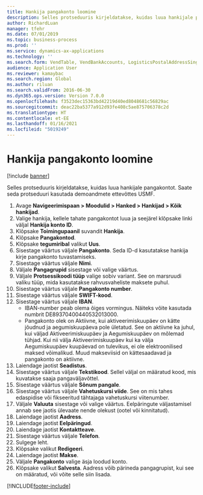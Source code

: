 ```yaml
---
title: Hankija pangakonto loomine
description: Selles protseduuris kirjeldatakse, kuidas luua hankijale pangakontot.
author: RichardLuan
manager: tfehr
ms.date: 07/01/2019
ms.topic: business-process
ms.prod: ''
ms.service: dynamics-ax-applications
ms.technology: ''
ms.search.form: VendTable, VendBankAccounts, LogisticsPostalAddressSingle
audience: Application User
ms.reviewer: kamaybac
ms.search.region: Global
ms.author: riluan
ms.search.validFrom: 2016-06-30
ms.dyn365.ops.version: Version 7.0.0
ms.openlocfilehash: f3523dec15363bd42219d40ed8048681c56829ac
ms.sourcegitcommit: deac22ba5377a912d93fe408c5ae875706378c2d
ms.translationtype: HT
ms.contentlocale: et-EE
ms.lasthandoff: 01/16/2021
ms.locfileid: "5019249"
---
```

# <a name="create-a-vendor-bank-account"></a>Hankija pangakonto loomine

[!include [banner](../../includes/banner.md)]

Selles protseduuris kirjeldatakse, kuidas luua hankijale pangakontot. Saate seda protseduuri kasutada demoandmete ettevõttes USMF.

1. Avage **Navigeerimispaan > Moodulid > Hanked > Hankijad > Kõik hankijad**.
2. Valige hankija, kellele tahate pangakontot luua ja seejärel klõpsake linki väljal **Hankija konto ID**.
3. Klõpsake **Toimingupaanil** suvandit **Hankija**.
4. Klõpsake **Pangakontod**.
5. Klõpsake **tegumiribal** valikut **Uus**.
6. Sisestage väärtus väljale **Pangakonto**. Seda ID-d kasutatakse hankija kirje pangakonto tuvastamiseks.  
7. Sisestage väärtus väljale **Nimi**.
8. Väljale **Pangagrupid** sisestage või valige väärtus.
9. Väljale **Protsessikoodi tüüp** valige sobiv variant. See on marsruudi valiku tüüp, mida kasutatakse rahvusvaheliste maksete puhul.  
10. Sisestage väärtus väljale **Pangakonto number**.
11. Sisestage väärtus väljale **SWIFT-kood**.
12. Sisestage väärtus väljale **IBAN**.
    - IBAN-number peab olema õiges vormingus. Näiteks võite kasutada numbrit DE89370400440532013000.  
    - Pangakonto olek on Aktiivne, kui aktiveerimiskuupäev on kätte jõudnud ja aegumiskuupäeva pole ületatud. See on aktiivne ka juhul, kui väljad Aktiveerimiskuupäev ja Aegumiskuupäev on mõlemad tühjad. Kui nii välja Aktiveerimiskuupäev kui ka välja Aegumiskuupäev kuupäevad on tulevikus, ei ole elektroonilised maksed võimalikud. Muud makseviisid on kättesaadavad ja pangakonto on aktiivne.  
13. Laiendage jaotist **Seadistus**.
14. Sisestage väärtus väljale **Tekstikood**. Sellel väljal on määratud kood, mis kuvatakse saaja pangaväljavõttel.  
15. Sisestage väärtus väljale **Sõnum pangale**.
16. Sisestage väärtus väljale **Vahetuskursi viide**. See on mis tahes edaspidise või fikseeritud tähtajaga vahetuskursi viitenumber.
17. Väljale **Valuuta** sisestage või valige väärtus. Eelpäringute väljastamisel annab see jaotis ülevaate nende olekust (ootel või kinnitatud).  
18. Laiendage jaotist **Aadress**.
19. Laiendage jaotist **Eelpäringud**.
20. Laiendage jaotist **Kontaktteave**.
21. Sisestage väärtus väljale **Telefon**.
22. Sulgege leht.
23. Klõpsake valikut **Redigeeri**.
24. Laiendage jaotist **Makse**.
25. Väljale **Pangakonto** valige äsja loodud konto.
26. Klõpsake valikut **Salvesta**. Aadress võib pärineda pangagrupist, kui see on määratud, või võite selle siin lisada.  



[!INCLUDE[footer-include](../../../includes/footer-banner.md)]